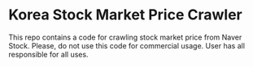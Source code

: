 # Korea Stock Market Price Crawler
This repo contains a code for crawling stock market price from Naver Stock. Please, do not use this code for commercial usage. User has all responsible for all uses.